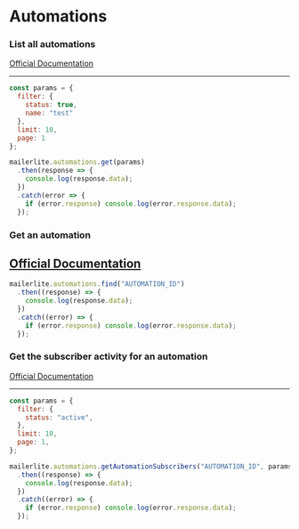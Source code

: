 # Automations

### List all automations

[Official Documentation](https://developers.mailerlite.com/docs/automations.html#list-all-automations)

---
```javascript
const params = {
  filter: {
    status: true,
    name: "test"
  },
  limit: 10,
  page: 1
};

mailerlite.automations.get(params)
  .then(response => {
    console.log(response.data);
  })
  .catch(error => {
    if (error.response) console.log(error.response.data);
  });
```

### Get an automation
[Official Documentation](https://developers.mailerlite.com/docs/automations.html#get-an-automation)
---

```javascript
mailerlite.automations.find("AUTOMATION_ID")
  .then((response) => {
    console.log(response.data);
  })
  .catch((error) => {
    if (error.response) console.log(error.response.data);
  });
```

### Get the subscriber activity for an automation

[Official Documentation](https://developers.mailerlite.com/docs/automations.html#get-the-subscriber-activity-for-an-automation)

---

```javascript
const params = {
  filter: {
    status: "active",
  },
  limit: 10,
  page: 1,
};

mailerlite.automations.getAutomationSubscribers("AUTOMATION_ID", params)
  .then((response) => {
    console.log(response.data);
  })
  .catch((error) => {
    if (error.response) console.log(error.response.data);
  });
```
